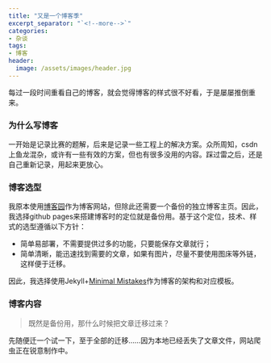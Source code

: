 ```yaml
---
title: "又是一个博客季"
excerpt_separator: "`<!--more-->`"
categories:
- 杂谈
tags:
- 博客
header:
  image: /assets/images/header.jpg
---
```


每过一段时间重看自己的博客，就会觉得博客的样式很不好看，于是屡屡推倒重来。

### 为什么写博客

一开始是记录比赛的题解，后来是记录一些工程上的解决方案。众所周知，csdn上鱼龙混杂，或许有一些有效的方案，但也有很多没用的内容。踩过雷之后，还是自己重新记录，用起来更放心。

### 博客选型

我原本使用[博客园](https://www.cnblogs.com/wengsy150943/)作为博客网站，但除此还需要一个备份的独立博客主页。因此，我选择github pages来搭建博客时的定位就是备份用。基于这个定位，技术、样式的选型遵循以下方针：

- 简单易部署，不需要提供过多的功能，只要能保存文章就行；
- 简单清晰，能迅速找到需要的文章，如果有图片，尽量不要使用图床等外链，这样便于迁移。

因此，我选择使用Jekyll+[Minimal Mistakes](https://mademistakes.com/work/minimal-mistakes-jekyll-theme/)作为博客的架构和对应模板。

### 博客内容

> 既然是备份用，那什么时候把文章迁移过来？

先随便迁一个试一下，至于全部的迁移……因为本地已经丢失了文章文件，网站爬虫正在锐意制作中。
